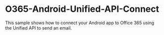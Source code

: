# O365-Android-Unified-API-Connect
This sample shows how to connect your Android app to Office 365 using the Unified API to send an email.
